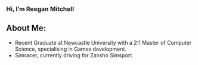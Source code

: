 ### Hi, I’m Reegan Mitchell

## About Me:

- Recent Graduate at Newcastle University with a 2:1 Master of Computer Science, specialising in Games development.
- Simracer, currently driving for Zansho Simsport.

<!---
ReeganMitchell/ReeganMitchell is a ✨ special ✨ repository because its `README.md` (this file) appears on your GitHub profile.
You can click the Preview link to take a look at your changes.
--->
